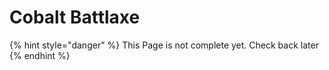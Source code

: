 # Cobalt Battlaxe

{% hint style="danger" %}
This Page is not complete yet. Check back later
{% endhint %}

